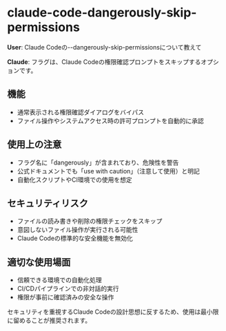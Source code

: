 # claude-code-dangerously-skip-permissions

**User**:
Claude Codeの--dangerously-skip-permissionsについて教えて

**Claude**:
フラグは、Claude Codeの権限確認プロンプトをスキップするオプションです。

## 機能
- 通常表示される権限確認ダイアログをバイパス
- ファイル操作やシステムアクセス時の許可プロンプトを自動的に承認

## 使用上の注意
- フラグ名に「dangerously」が含まれており、危険性を警告
- 公式ドキュメントでも「use with caution」（注意して使用）と明記
- 自動化スクリプトやCI環境での使用を想定

## セキュリティリスク
- ファイルの読み書きや削除の権限チェックをスキップ
- 意図しないファイル操作が実行される可能性
- Claude Codeの標準的な安全機能を無効化

## 適切な使用場面
- 信頼できる環境での自動化処理
- CI/CDパイプラインでの非対話的実行
- 権限が事前に確認済みの安全な操作

セキュリティを重視するClaude Codeの設計思想に反するため、使用は最小限に留めることが推奨されます。


